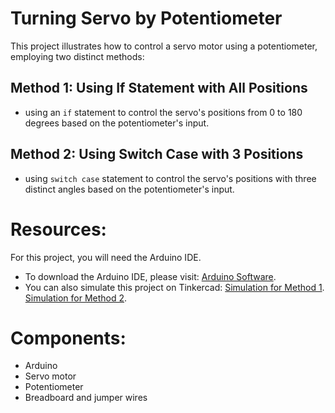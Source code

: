 # Turning Servo by Potentiometer

This project illustrates how to control a servo motor using a potentiometer, employing two distinct methods:

## Method 1: Using If Statement with All Positions
- using an `if` statement to control the servo's positions from 0 to 180 degrees based on the potentiometer's input.

## Method 2: Using Switch Case with 3 Positions
- using `switch case` statement to control the servo's positions with three distinct angles based on the potentiometer's input.

# Resources:
For this project, you will need the Arduino IDE.
- To download the Arduino IDE, please visit: [Arduino Software](https://www.arduino.cc/en/software).
- You can also simulate this project on Tinkercad: [Simulation for Method 1](https://www.tinkercad.com/things/2FdOOlDBPHd-arduino101-turning-servo-by-potentiometer-all-pos?sharecode=JVCyvLCrn6hCKRg6vlYpS3MdiKJF-ZNPlGymXj2jFrU). [Simulation for Method 2](https://www.tinkercad.com/things/3yeJfrLHvLF-arduino101-turning-servo-by-potentiometer-3-pos?sharecode=vtPlVlMvDkr4SK-426-XJSEbaDWlUQsFulM5-CoOo7o).

# Components:
- Arduino
- Servo motor
- Potentiometer
- Breadboard and jumper wires


